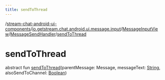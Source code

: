 ```yaml
---
title: sendToThread
---
```

/[stream-chat-android-ui-components](../../../index.md)/[io.getstream.chat.android.ui.message.input](../../index.md)/[MessageInputView](../index.md)/[MessageSendHandler](index.md)/[sendToThread](sendToThread.md)  
  
  
  
# sendToThread  
abstract fun [sendToThread](sendToThread.md)(parentMessage: Message, messageText: [String](https://kotlinlang.org/api/latest/jvm/stdlib/kotlin/-string/index.html), alsoSendToChannel: [Boolean](https://kotlinlang.org/api/latest/jvm/stdlib/kotlin/-boolean/index.html))
